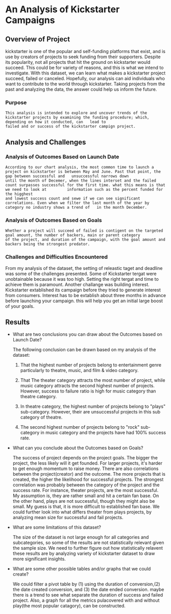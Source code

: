# An Analysis of Kickstarter Campaigns

## Overview of Project

  kickstarter is one of the popular and self-funding platforms that exist, and is use by creators of projects to seek funding from their supporters.
	Despite its popularity, not all projects that hit the ground on kickstarter would succeed. This could be for variety of reasons, and this is what we intend to 
	investigate. With this dataset, we can learn what makes a kickstarter project succeed, failed or canceled. Hopefully, our analysis can aid individuals who want to 
	contribute to the world through kickstarter. Taking projects from the past and analyzing the data, the answer could help us inform the future.

### Purpose
	This analysis is intended to explore and uncover trends of the kickstarter projects by examining the funding procedure; which, depending on how it conducted, can   lead to
	failed and or success of the kickstarter campign project.

## Analysis and Challenges

### Analysis of Outcomes Based on Launch Date
	According to our chart analysis, the most common time to launch a project on kickstarter is between May and June. Past that point, the gap between successful and   unsuccessful narrows down 
	until the month of Decemer, when the lines interset and the failed count surpasses successful for the first time. what this means is that we need to look at         information such as the percent funded for the higghest
	and lowest success count and sewe if we can see significant correlations. Even when we filter the last month of the year by category no industry shows a trend of   in the month December. 
	
	

### Analysis of Outcomes Based on Goals

	Whether a project will succeed of failed is contigent on the targeted goal amount, the number of backers, main or parent category
	of the project, and duration of the campaign, with the goal amount and backers being the strongest predator.

### Challenges and Difficulties Encountered
  
  From my analysis of the dataset, the setting of releastic taget and deadline was some of the challenges presented. Some of Kickstarter tergat were unobtainable     because it was too high. Setting the right tergat and time to achieve them is paramount. Another challange was building interest. Kickstarter extablished its       campaign before they tried to generate interest from consumers. Interest has to be extablish about three months in advance before launching your campaign. this     will   help you get an initial large boost of your goals.
	

## Results
	
- What are two conclusions you can draw about the Outcomes based on Launch Date?

  The following conclusion can be drawn based on my analysis of the dataset:
  
  1. That the highest number of projects belong to entertainment genre particularly to theatre, music, and film & video category.
  
  2. That The theater category attracts the most number of project, while music category attracts the second highest number of projects. However, success to failure      ratio is high for music category than theatre category.
  
  3. In theatre category, the highest number of projects belong to "plays" sub-category. However, their are unsuccessful projects in this sub category of theatre.
  
  4. The second highest number of projects belong to "rock" sub-category in music category and the projects have had 100% success rate.  
  
- What can you conclude about the Outcomes based on Goals?

	The success of project depends on the project goals. The bigger the project, the less likely will it get founded. For larger projects, it's harder to get 
	enough momentum to raise money. There are also correlations between the project(creator) and the outcome. The more projects that is created, the higher the         likelihood
	for successful projects. The strongest correlation was probably between the category of the project and the success rate. For instance, theater projects, are the   most successful.
	My assumption is, they are rather small and hit a certain fan base. On the other hand, plays are not successful, though they might also be small. My guess is       that, it is more 
	difficult to established fan base. We could further look into what differs theater from plays projects, by analyzing mean size for successful and fail projects.

- What are some limitations of this dataset?
	
	The size of the dataset is not large enough for all categories and subcategories, so some of the results are not statistically relevant given the sample size. We   need to further 
	figure out how statistically relavent these results are by analyzing variety of kickstarter dataset to draw more significant insights.

- What are some other possible tables and/or graphs that we could create?

	We could filter a pivot table by (1) using the duration of conversion,(2) the date created conversion, and (3) the date ended conversion.
	maybe there is a trend to see what separate the duration of success and failed project. Also, a graph for all the metrics pulacovered with and without play(the     most popular catagory), can be constructed.
